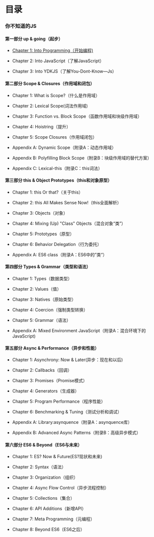 目录
===

### 你不知道的JS

#### 第一部分 up & going（起步）

+ [Chapter 1: Into Programming（开始编程)](起步/ch1.md)

+ Chapter 2: Into JavaScript（了解JavaScript）

+ Chapter 3: Into YDKJS（了解You-Dont-Know—Js）

#### 第二部分 Scope & Closures（作用域和闭包）

+ Chapter 1: What is Scope?（什么是作用域）

+ Chapter 2: Lexical Scope(词法作用域)

+ Chapter 3: Function vs. Block Scope（函数作用域和块级作用域）

+ Chapter 4: Hoistring（提升）

+ Chapter 5: Scope Closures（作用域闭包）

+ Appendix A: Dynamic Scope（附录A：动态作用域）

+ Appendix B: Polyfilling Block Scope（附录B：块级作用域的替代方案）

+ Appendix C: Lexical-this（附录C：this词法）

#### 第三部分 this & Object Prototypes（this和对象原型）

+ Chapter 1: this Or that?（关于this）

+ Chapter 2: this All Makes Sense Now!（this全面解析）

+ Chapter 3: Objects（对象）

+ Chapter 4: Mixing (Up) "Class" Objects（混合对象“类”）

+ Chapter 5: Prototypes（原型）

+ Chapter 6: Behavior Delegation（行为委托）

+ Appendix A: ES6 class（附录A：ES6中的”类“）

#### 第四部分 Types & Grammar（类型和语法）

+ Chapter 1: Types（数据类型）

+ Chapter 2: Values（值）

+ Chapter 3: Natives（原始类型）

+ Chapter 4: Coercion（强制类型转换）

+ Chapter 5: Grammar（语法）

+ Appendix A: Mixed Environment JavaScript（附录A：混合环境下的JavaScript)

#### 第五部分 Async & Performance（异步和性能）

+ Chapter 1: Asynchrony: Now & Later(异步：现在和以后)

+ Chapter 2: Callbacks（回调）

+ Chapter 3: Promises（Promise模式）

+ Chapter 4: Generators（生成器）

+ Chapter 5: Program Performance（程序性能）

+ Chapter 6: Benchmarking & Tuning（测试分析和调试）

+ Appendix A: Library:asynquence（附录A：asynquence库）

+ Appendix B: Advanced Async Patterns（附录B：高级异步模式）

#### 第六部分 ES6 & Beyond（ES6与未来）

+ Chapter 1: ES? Now & Future(ES?现状和未来)

+ Chapter 2: Syntax（语法）

+ Chapter 3: Organization（组织）

+ Chapter 4: Async Flow Control（异步流程控制）

+ Chapter 5: Collections（集合）

+ Chapter 6: API Additions（新增API）

+ Chapter 7: Meta Programming（元编程）

+ Chapter 8: Beyond ES6（ES6之后）

